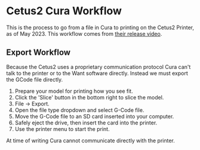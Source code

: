 # Cetus2 Cura Workflow

This is the process to go from a file in Cura to printing on the Cetus2 Printer, as of May 2023. This workflow comes from [their release video](https://www.youtube.com/watch?v=PSJX1s5Jaj8).

## Export Workflow

Because the Cetus2 uses a proprietary communication protocol Cura can't talk to the printer or to the Want software directly. Instead we must export the GCode file directly.

1. Prepare your model for printing how you see fit.
2. Click the 'Slice' button in the bottom right to slice the model.
3. File -> Export.
4. Open the file type dropdown and select G-Code file.
5. Move the G-Code file to an SD card inserted into your computer.
6. Safely eject the drive, then insert the card into the printer.
7. Use the printer menu to start the print.

At time of writing Cura cannot communicate directly with the printer.
